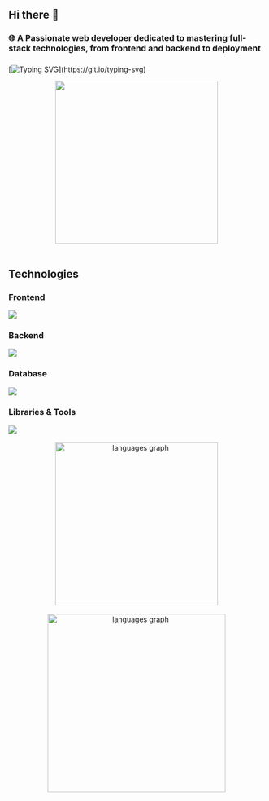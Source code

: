 ## Hi there 👋

### 🌐 A Passionate web developer dedicated to mastering full-stack technologies, from frontend and backend to deployment

###
[![Typing SVG](https://readme-typing-svg.herokuapp.com?font=Fira+Code&weight=500&duration=4000&pause=1000&color=01F700&&width=435&lines=Welcome+to+my+digital+playground!+%F0%9F%9A%80;Explore+my+GitHub%2C+and+let%E2%80%99s+dive+into+the+details+below.)](https://git.io/typing-svg)
<div align="center">
  <img height="320" src="https://user-images.githubusercontent.com/74038190/225813708-98b745f2-7d22-48cf-9150-083f1b00d6c9.gif"/>
</div>

<br>

<h2>Technologies</h2>

### Frontend
<div>
  <img src="https://skillicons.dev/icons?i=react,nextjs,angular,html,css,ts,javascript,jquery,bootstrap,sass,redux,tailwindcss,vercel" /><br>
</div>

### Backend
<div>
  <img src="https://skillicons.dev/icons?i=nodejs,express" /><br>
</div>

### Database
<div>
  <img src="https://skillicons.dev/icons?i=mongo,mysql,postgresql,graphql" /><br>
</div>

### Libraries & Tools
<div>
  <img src="https://skillicons.dev/icons?i=git,github,gitlab,figma,vscode,cloudflare,apple,npm,pnpm,vite,yarn,firebase,notion" /><br>
</div>

<br>
<div align="center"> 
  <img src="https://github-readme-stats.vercel.app/api/top-langs?username=NhanRalph&locale=en&hide_title=false&layout=compact&card_width=400&langs_count=5&theme=dracula&hide_border=false&order=2" height="320" alt="languages graph"  />
</div>

<br>

<div align="center"> 
  <img src="https://github-readme-stats.vercel.app/api?username=NhanRalph&show_icons=true&locale=en&hide_title=false&layout=compact&card_width=420&langs_count=5&theme=dracula&hide_border=false&order=2" height="350" alt="languages graph"  />
</div>
